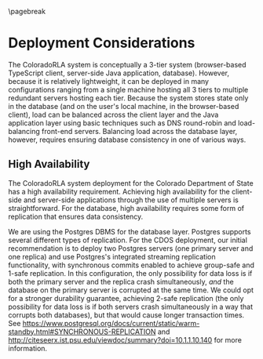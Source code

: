\pagebreak

Deployment Considerations 
=========================

The ColoradoRLA system is conceptually a 3-tier system (browser-based
TypeScript client, server-side Java application, database). However,
because it is relatively lightweight, it can be deployed in many
configurations ranging from a single machine hosting all 3 tiers to
multiple redundant servers hosting each tier. Because the system stores
state only in the database (and on the user's local machine, in the
browser-based client), load can be balanced across the client layer and
the Java application layer using basic techniques such as DNS
round-robin and load-balancing front-end servers. Balancing load across
the database layer, however, requires ensuring database consistency in
one of various ways.

High Availability 
-----------------

The ColoradoRLA system deployment for the Colorado Department of State
has a high availability requirement. Achieving high availability for the
client-side and server-side applications through the use of multiple
servers is straightforward. For the database, high availability requires
some form of replication that ensures data consistency.

We are using the Postgres DBMS for the database layer. Postgres supports
several different types of replication. For the CDOS deployment, our
initial recommendation is to deploy two Postgres servers (one primary
server and one replica) and use Postgres's integrated streaming
replication functionality, with synchronous commits enabled to achieve
group-safe and 1-safe replication. In this configuration, the only
possibility for data loss is if both the primary server and the replica
crash simultaneously, _and_ the database on the primary server is
corrupted at the same time. We could opt for a stronger durability
guarantee, achieving 2-safe replication (the only possibility for data
loss is if both servers crash simultaneously in a way that corrupts
both databases), but that would cause longer transaction times. See
https://www.postgresql.org/docs/current/static/warm-standby.html#SYNCHRONOUS-REPLICATION 
and http://citeseerx.ist.psu.edu/viewdoc/summary?doi=10.1.1.10.140 for 
more information.

